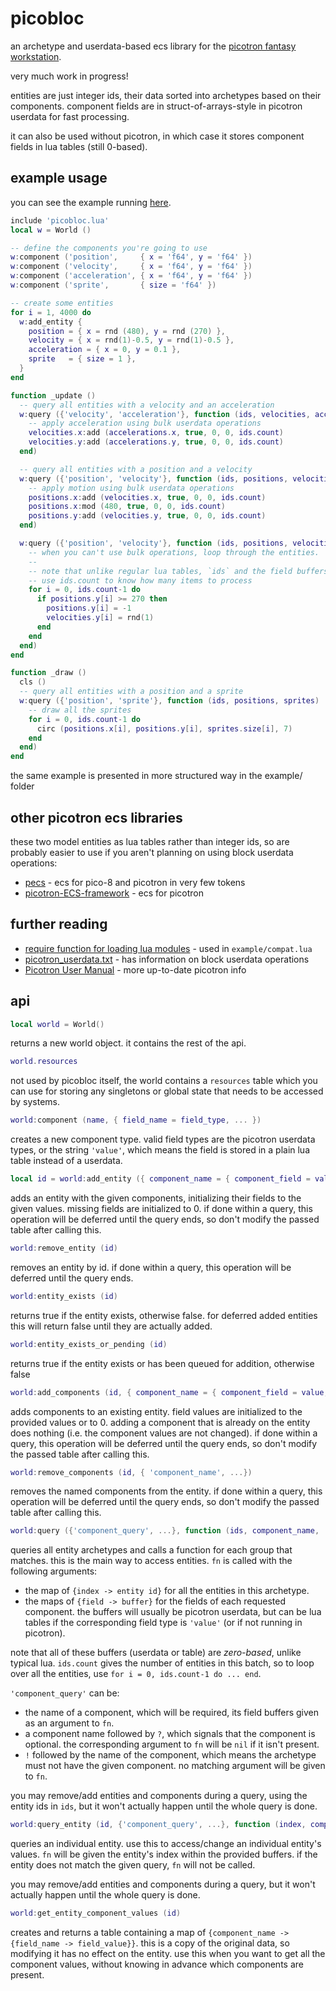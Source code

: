 # picobloc

an archetype and userdata-based ecs library for the
[picotron fantasy workstation](https://www.lexaloffle.com/picotron.php).

very much work in progress!

entities are just integer ids, their data sorted into archetypes based on their components.
component fields are in struct-of-arrays-style in picotron userdata for fast processing.

it can also be used without picotron, in which case it stores component fields in lua tables (still 0-based).

## example usage

you can see the example running [here](https://www.lexaloffle.com/bbs/?tid=141824).

```lua
include 'picobloc.lua'
local w = World ()

-- define the components you're going to use
w:component ('position',     { x = 'f64', y = 'f64' })
w:component ('velocity',     { x = 'f64', y = 'f64' })
w:component ('acceleration', { x = 'f64', y = 'f64' })
w:component ('sprite',       { size = 'f64' })

-- create some entities
for i = 1, 4000 do
  w:add_entity {
    position = { x = rnd (480), y = rnd (270) },
    velocity = { x = rnd(1)-0.5, y = rnd(1)-0.5 },
    acceleration = { x = 0, y = 0.1 },
    sprite   = { size = 1 },
  }
end

function _update ()
  -- query all entities with a velocity and an acceleration
  w:query ({'velocity', 'acceleration'}, function (ids, velocities, accelerations)
    -- apply acceleration using bulk userdata operations
    velocities.x:add (accelerations.x, true, 0, 0, ids.count)
    velocities.y:add (accelerations.y, true, 0, 0, ids.count)
  end)

  -- query all entities with a position and a velocity
  w:query ({'position', 'velocity'}, function (ids, positions, velocities)
    -- apply motion using bulk userdata operations
    positions.x:add (velocities.x, true, 0, 0, ids.count)
    positions.x:mod (480, true, 0, 0, ids.count)
    positions.y:add (velocities.y, true, 0, 0, ids.count)
  end)

  w:query ({'position', 'velocity'}, function (ids, positions, velocities)
    -- when you can't use bulk operations, loop through the entities.
    --
    -- note that unlike regular lua tables, `ids` and the field buffers use zero-based indices.
    -- use ids.count to know how many items to process
    for i = 0, ids.count-1 do
      if positions.y[i] >= 270 then
        positions.y[i] = -1
        velocities.y[i] = rnd(1)
      end
    end
  end)
end

function _draw ()
  cls ()
  -- query all entities with a position and a sprite
  w:query ({'position', 'sprite'}, function (ids, positions, sprites)
    -- draw all the sprites
    for i = 0, ids.count-1 do
      circ (positions.x[i], positions.y[i], sprites.size[i], 7)
    end
  end)
end
```

the same example is presented in more structured way in the example/ folder

## other picotron ecs libraries

these two model entities as lua tables rather than integer ids, so are probably easier to use
if you aren't planning on using block userdata operations:

- [pecs](https://github.com/jesstelford/pecs/) - ecs for pico-8 and picotron in very few tokens
- [picotron-ECS-framework](https://github.com/abledbody/picotron-ECS-framework/) - ecs for picotron

## further reading

- [require function for loading lua modules](https://www.lexaloffle.com/bbs/?tid=140784) - used in `example/compat.lua`
- [picotron_userdata.txt](https://www.lexaloffle.com/dl/docs/picotron_userdata.html) - has information on block userdata operations
- [Picotron User Manual](https://www.lexaloffle.com/dl/docs/picotron_manual.html) - more up-to-date picotron info

## api

```lua
local world = World()
```

returns a new world object. it contains the rest of the api.

```lua
world.resources
```

not used by picobloc itself, the world contains a `resources` table which
you can use for storing any singletons or global state that needs to be
accessed by systems.

```lua
world:component (name, { field_name = field_type, ... })
```

creates a new component type. valid field types are the picotron userdata
types, or the string `'value'`, which means the field is stored in a plain
lua table instead of a userdata.

```lua
local id = world:add_entity ({ component_name = { component_field = value, ... }, ... })
```

adds an entity with the given components, initializing their fields to the
given values. missing fields are initialized to 0. if done within a query,
this operation will be deferred until the query ends, so don't modify the
passed table after calling this.

```lua
world:remove_entity (id)
```

removes an entity by id. if done within a query, this operation will be
deferred until the query ends.

```lua
world:entity_exists (id)
```

returns true if the entity exists, otherwise false. for deferred added
entities this will return false until they are actually added.

```lua
world:entity_exists_or_pending (id)
```

returns true if the entity exists or has been queued for addition,
otherwise false

```lua
world:add_components (id, { component_name = { component_field = value, ...}, ...})
```

adds components to an existing entity. field values are initialized to the
provided values or to 0. adding a component that is already on the entity 
does nothing (i.e. the component values are not changed). if done within a
query, this operation will be deferred until the query ends, so don't
modify the passed table after calling this.

```lua
world:remove_components (id, { 'component_name', ...})
```

removes the named components from the entity. if done within a query, this
operation will be deferred until the query ends, so don't modify the passed
table after calling this.

```lua
world:query ({'component_query', ...}, function (ids, component_name, ...) ... end)
```

queries all entity archetypes and calls a function for each group that
matches. this is the main way to access entities. `fn` is called with the
following arguments:

- the map of `{index -> entity id}` for all the entities in this archetype.
- the maps of `{field -> buffer}` for the fields of each requested component.
  the buffers will usually be picotron userdata, but can be lua tables
  if the corresponding field type is `'value'` (or if not running in picotron).

note that all of these buffers (userdata or table) are *zero-based*, unlike
typical lua. `ids.count` gives the number of entities in this batch, so to
loop over all the entities, use `for i = 0, ids.count-1 do ... end`.

`'component_query'` can be:

- the name of a component, which will be required, its field buffers given
  as an argument to `fn`.
- a component name followed by `?`, which signals that the component is
  optional. the corresponding argument to `fn` will be `nil` if it isn't present.
- `!` followed by the name of the component, which means the archetype must
  not have the given component. no matching argument will be given to `fn`.

you may remove/add entities and components during a query, using the entity
ids in `ids`, but it won't actually happen until the whole query is done.

```lua
world:query_entity (id, {'component_query', ...}, function (index, component_name, ...) ... end)
```

queries an individual entity. use this to access/change an individual
entity's values. `fn` will be given the entity's index within the provided
buffers. if the entity does not match the given query, `fn` will not be called.

you may remove/add entities and components during a query, but it won't
actually happen until the whole query is done.

```lua
world:get_entity_component_values (id)
```
creates and returns a table containing a map of
`{component_name -> {field_name -> field_value}}`.
this is a copy of the original data, so modifying it has no effect on the
entity. use this when you want to get all the component values, without
knowing in advance which components are present.
